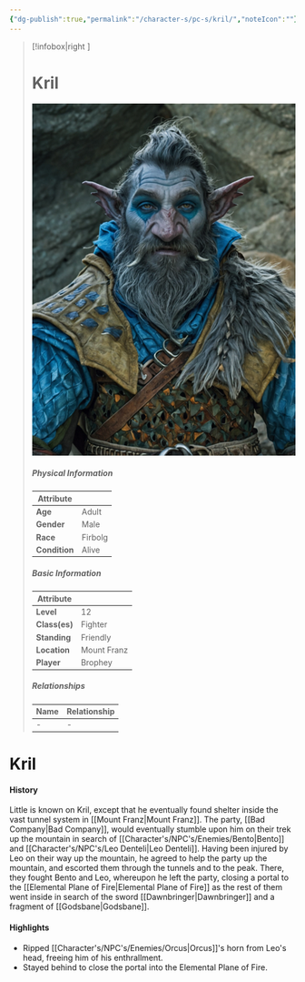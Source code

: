 ```yaml
---
{"dg-publish":true,"permalink":"/character-s/pc-s/kril/","noteIcon":""}
---
```


>[!infobox|right ]
># **Kril**
>![Kril.jpg|cover h-small](/img/user/Attachments/Characters/Kril.jpg)
>##### **Physical Information**
>| Attribute | | 
>---|---|
>| **Age** | Adult |
>| **Gender** | Male |
>| **Race** | Firbolg |
>| **Condition** | Alive |
>##### **Basic Information**
>| Attribute | |
>---|---|
>| **Level** | 12 |
>| **Class(es)** | Fighter |
>| **Standing** | Friendly |
>| **Location** | Mount Franz |
>| **Player** | Brophey |
>##### **Relationships**
>| Name | Relationship |
>---| ---|
>| - | *-* |

# Kril
#### History

Little is known on Kril, except that he eventually found shelter inside the vast tunnel system in [[Mount Franz\|Mount Franz]]. The party, [[Bad  Company\|Bad  Company]], would eventually stumble upon him on their trek up the mountain in search of [[Character's/NPC's/Enemies/Bento\|Bento]] and [[Character's/NPC's/Leo Denteli\|Leo Denteli]]. Having been injured by Leo on their way up the mountain, he agreed to help the party up the mountain, and escorted them through the tunnels and to the peak. There, they fought Bento and Leo, whereupon he left the party, closing a portal to the [[Elemental Plane of Fire\|Elemental Plane of Fire]] as the rest of them went inside in search of the sword [[Dawnbringer\|Dawnbringer]] and a fragment of [[Godsbane\|Godsbane]].

#### Highlights

- Ripped [[Character's/NPC's/Enemies/Orcus\|Orcus]]'s horn from Leo's head, freeing him of his enthrallment.
- Stayed behind to close the portal into the Elemental Plane of Fire.